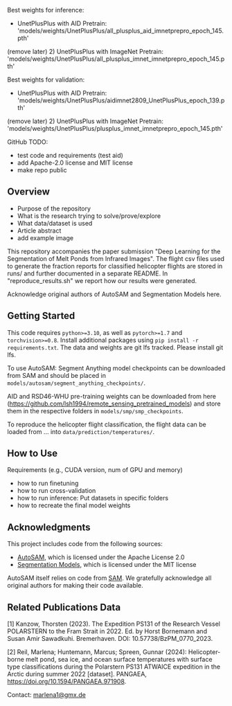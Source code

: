 Best weights for inference:
- UnetPlusPlus with AID Pretrain: 'models/weights/UnetPlusPlus/all_plusplus_aid_imnetprepro_epoch_145.pth'

(remove later)
2) UnetPlusPlus with ImageNet Pretrain: 'models/weights/UnetPlusPlus/all_plusplus_imnet_imnetprepro_epoch_145.pth'

Best weights for validation:
- UnetPlusPlus with AID Pretrain: 'models/weights/UnetPlusPlus/aidimnet2809_UnetPlusPlus_epoch_139.pth'

(remove later)
2) UnetPlusPlus with ImageNet Pretrain: 'models/weights/UnetPlusPlus/plusplus_imnet_imnetprepro_epoch_145.pth'

GitHub TODO:
- test code and requirements (test aid)
- add Apache-2.0 license and MIT license
- make repo public

## Overview
- Purpose of the repository
- What is the research trying to solve/prove/explore
- What data/dataset is used
- Article abstract
- add example image

This repository accompanies the paper submission "Deep Learning for the Segmentation of Melt Ponds from Infrared Images". The flight csv files used to generate the fraction reports for classified helicopter flights are stored in runs/ and further documented in a separate README. In "reproduce_results.sh" we report how our results were generated.

Acknowledge original authors of AutoSAM and Segmentation Models here.

## Getting Started
This code requires ```python>=3.10```, as well as ```pytorch>=1.7``` and ```torchvision>=0.8```. Install additional packages using ```pip install -r requirements.txt```. The data and weights are git lfs tracked. Please install git lfs.

To use AutoSAM: Segment Anything model checkpoints can be downloaded from SAM and should be placed in ```models/autosam/segment_anything_checkpoints/```.

AID and RSD46-WHU pre-training weights can be downloaded from here (https://github.com/lsh1994/remote_sensing_pretrained_models) and store them in the respective folders in ```models/smp/smp_checkpoints```.

To reproduce the helicopter flight classification, the flight data can be loaded from ... into ```data/prediction/temperatures/```.

## How to Use
Requirements (e.g., CUDA version, num of GPU and memory)

- how to run finetuning
- how to run cross-validation
- how to run inference: Put datasets in specific folders
- how to recreate the final model weights

## Acknowledgments
This project includes code from the following sources:

- [AutoSAM](https://github.com/xhu248/AutoSAM), which is licensed under the Apache License 2.0
- [Segmentation Models](https://github.com/qubvel-org/segmentation_models.pytorch), which is licensed under the MIT license

AutoSAM itself relies on code from [SAM](https://github.com/facebookresearch/segment-anything/). We gratefully acknowledge all original authors for making their code available.


## Related Publications Data
[1] Kanzow, Thorsten (2023). The Expedition PS131 of the Research Vessel POLARSTERN to the Fram Strait in 2022. Ed. by Horst Bornemann and Susan Amir Sawadkuhi. Bremerhaven. DOI: 10.57738/BzPM_0770_2023.

[2] Reil, Marlena; Huntemann, Marcus; Spreen, Gunnar (2024): Helicopter-borne melt pond, sea ice, and ocean surface temperatures with surface type classifications during the Polarstern PS131 ATWAICE expedition in the Arctic during summer 2022 [dataset]. PANGAEA, https://doi.org/10.1594/PANGAEA.971908.


Contact: marlena1@gmx.de